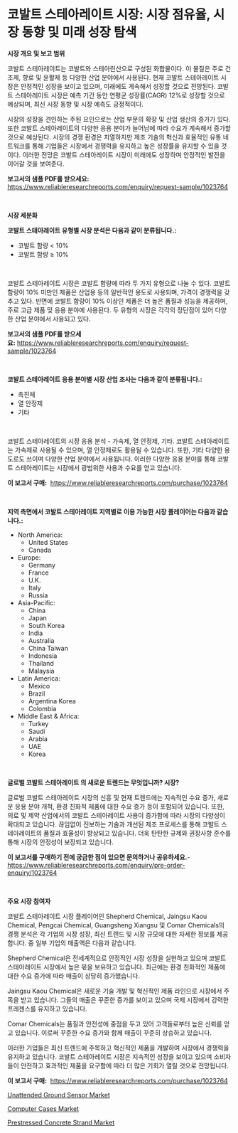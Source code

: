<p><h1>코발트 스테아레이트 시장: 시장 점유율, 시장 동향 및 미래 성장 탐색</h1></p><p><strong>시장 개요 및 보고 범위</strong></p>
<p><p>코발트 스테아레이트는 코발트와 스테아린산으로 구성된 화합물이다. 이 물질은 주로 건조제, 향료 및 윤활제 등 다양한 산업 분야에서 사용된다. 현재 코발트 스테아레이트 시장은 안정적인 성장을 보이고 있으며, 미래에도 계속해서 성장할 것으로 전망된다. 코발트 스테아레이트 시장은 예측 기간 동안 연평균 성장률(CAGR) 12%로 성장할 것으로 예상되며, 최신 시장 동향 및 시장 예측도 긍정적이다.</p><p>시장의 성장을 견인하는 주된 요인으로는 산업 부문의 확장 및 산업 생산의 증가가 있다. 또한 코발트 스테아레이트의 다양한 응용 분야가 늘어남에 따라 수요가 계속해서 증가할 것으로 예상된다. 시장의 경쟁 환경은 치열하지만 제조 기술의 혁신과 효율적인 유통 네트워크를 통해 기업들은 시장에서 경쟁력을 유지하고 높은 성장률을 유지할 수 있을 것이다. 이러한 전망은 코발트 스테아레이트 시장이 미래에도 성장하며 안정적인 발전을 이어갈 것을 보여준다.</p></p>
<p><strong>보고서의 샘플 PDF를 받으세요:</strong> <a href="https://www.reliableresearchreports.com/enquiry/request-sample/1023764">https://www.reliableresearchreports.com/enquiry/request-sample/1023764</a></p>
<p>&nbsp;</p>
<p><strong>시장 세분화</strong></p>
<p><strong>코발트 스테아레이트 유형별 시장 분석은 다음과 같이 분류됩니다.:</strong></p>
<p><ul><li>코발트 함량 < 10%</li><li>코발트 함량 ≥ 10%</li></ul></p>
<p>&nbsp;</p>
<p><p>코발트 스테아레이트 시장은 코발트 함량에 따라 두 가지 유형으로 나눌 수 있다. 코발트 함량이 10% 미만인 제품은 산업용 등의 일반적인 용도로 사용되며, 가격이 경쟁력을 갖추고 있다. 반면에 코발트 함량이 10% 이상인 제품은 더 높은 품질과 성능을 제공하며, 주로 고급 제품 및 응용 분야에 사용된다. 두 유형의 시장은 각각의 장단점이 있어 다양한 산업 분야에서 사용되고 있다.</p></p>
<p><strong>보고서의 샘플 PDF를 받으세요:</strong>&nbsp;<a href="https://www.reliableresearchreports.com/enquiry/request-sample/1023764">https://www.reliableresearchreports.com/enquiry/request-sample/1023764</a></p>
<p>&nbsp;</p>
<p><strong> 코발트 스테아레이트 응용 분야별 시장 산업 조사는 다음과 같이 분류됩니다.:</strong></p>
<p><ul><li>촉진체</li><li>열 안정제</li><li>기타</li></ul></p>
<p>&nbsp;</p>
<p><p>코발트 스테아레이트의 시장 응용 분석 - 가속제, 열 안정제, 기타. 코발트 스테아레이트는 가속제로 사용될 수 있으며, 열 안정제로도 활용될 수 있습니다. 또한, 기타 다양한 용도로도 쓰이며 다양한 산업 분야에서 사용됩니다. 이러한 다양한 응용 분야를 통해 코발트 스테아레이트는 시장에서 광범위한 사용과 수요를 얻고 있습니다.</p></p>
<p><strong>이 보고서 구매:</strong>&nbsp; <a href="https://www.reliableresearchreports.com/purchase/1023764">https://www.reliableresearchreports.com/purchase/1023764</a></p>
<p>&nbsp;</p>
<p><strong>지역 측면에서 코발트 스테아레이트 지역별로 이용 가능한 시장 플레이어는 다음과 같습니다.:</strong></p>
<p><ul>
    <li>
        North America:
        <ul>
            <li>United States</li>
            <li>Canada</li>
        </ul>
    </li>
    <li>
        Europe:
        <ul>
            <li>Germany</li>
            <li>France</li>
            <li>U.K.</li>
            <li>Italy</li>
            <li>Russia</li>
        </ul>
    </li>
    <li>
        Asia-Pacific:
        <ul>
            <li>China</li>
            <li>Japan</li>
            <li>South Korea</li>
            <li>India</li>
            <li>Australia</li>
            <li>China Taiwan</li>
            <li>Indonesia</li>
            <li>Thailand</li>
            <li>Malaysia</li>
        </ul>
    </li>
    <li>
        Latin America:
        <ul>
            <li>Mexico</li>
            <li>Brazil</li>
            <li>Argentina Korea</li>
            <li>Colombia</li>
        </ul>
    </li>
    <li>
        Middle East & Africa:
        <ul>
            <li>Turkey</li>
            <li>Saudi</li>
            <li>Arabia</li>
            <li>UAE</li>
            <li>Korea</li>
        </ul>
    </li>
    </ul></p>
<p>&nbsp;</p>
<p><strong>글로벌 코발트 스테아레이트 의 새로운 트렌드는 무엇입니까? 시장?</strong></p>
<p><p>글로벌 코발트 스테아레이트 시장의 신흥 및 현재 트렌드에는 지속적인 수요 증가, 새로운 응용 분야 개척, 환경 친화적 제품에 대한 수요 증가 등이 포함되어 있습니다. 또한, 의료 및 제약 산업에서의 코발트 스테아레이트 사용이 증가함에 따라 시장의 다양성이 확대되고 있습니다. 끊임없이 진보하는 기술과 개선된 제조 프로세스를 통해 코발트 스테아레이트의 품질과 효율성이 향상되고 있습니다. 더욱 탄탄한 규제와 권장사항 준수를 통해 시장의 안정성이 보장되고 있습니다.</p></p>
<p><strong>이 보고서를 구매하기 전에 궁금한 점이 있으면 문의하거나 공유하세요.</strong>- <a href="https://www.reliableresearchreports.com/enquiry/pre-order-enquiry/1023764">https://www.reliableresearchreports.com/enquiry/pre-order-enquiry/1023764</a></p>
<p>&nbsp;</p>
<p><strong>주요 시장 참여자</strong></p>
<p><p>코발트 스테아레이트 시장 플레이어인 Shepherd Chemical, Jaingsu Kaou Chemical, Pengcai Chemical, Guangsheng Xiangsu 및 Comar Chemicals의 경쟁 분석은 각 기업의 시장 성장, 최신 트렌드 및 시장 규모에 대한 자세한 정보를 제공합니다. 중 일부 기업의 매출액은 다음과 같습니다.</p><p>Shepherd Chemical은 전세계적으로 안정적인 시장 성장을 실현하고 있으며 코발트 스테아레이트 시장에서 높은 몫을 보유하고 있습니다. 최근에는 환경 친화적인 제품에 대한 수요 증가에 따라 매출이 상당히 증가했습니다.</p><p>Jaingsu Kaou Chemical은 새로운 기술 개발 및 혁신적인 제품 라인으로 시장에서 주목을 받고 있습니다. 그들의 매출은 꾸준한 증가를 보이고 있으며 국제 시장에서 강력한 프레젠스를 유지하고 있습니다.</p><p>Comar Chemicals는 품질과 안전성에 중점을 두고 있어 고객들로부터 높은 신뢰를 얻고 있습니다. 이로써 꾸준한 수요 증가와 함께 매출이 꾸준히 상승하고 있습니다.</p><p>이러한 기업들은 최신 트렌드에 주목하고 혁신적인 제품을 개발하여 시장에서 경쟁력을 유지하고 있습니다. 코발트 스테아레이트 시장은 지속적인 성장을 보이고 있으며 소비자들이 안전하고 효과적인 제품을 요구함에 따라 더 많은 기회가 열릴 것으로 전망됩니다.</p></p>
<p><strong>이 보고서 구매:</strong>&nbsp;&nbsp;<a href="https://www.reliableresearchreports.com/purchase/1023764">https://www.reliableresearchreports.com/purchase/1023764</a></p>
<p><p><a href="https://github.com/gamblestampleyjenny50m5sl6/Market-Research-Report-List-1/blob/main/unattended-ground-sensor-market.md">Unattended Ground Sensor Market</a></p><p><a href="https://github.com/nicholepatriciadoylenwnrjr0/Market-Research-Report-List-1/blob/main/computer-cases-market.md">Computer Cases Market</a></p><p><a href="https://github.com/sofayahoo2023/Market-Research-Report-List-3/blob/main/prestressed-concrete-strand-market.md">Prestressed Concrete Strand Market</a></p></p>
